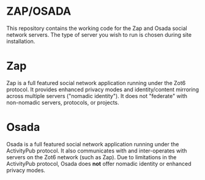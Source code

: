 ZAP/OSADA
=========

This repository contains the working code for the Zap and Osada social network servers. The type of server you wish to run is chosen during site installation. 

Zap
===

Zap is a full featured social network application running under the Zot6 protocol. It provides enhanced privacy modes and identity/content mirroring across multiple servers ("nomadic identity"). It does not "federate" with non-nomadic servers, protocols, or projects. 


Osada
=====

Osada is a full featured social network application running under the ActivityPub protocol. It also communicates with and inter-operates with servers on the Zot6 network (such as Zap). Due to limitations in the ActivityPub protocol, Osada does **not** offer nomadic identity or enhanced privacy modes. 



